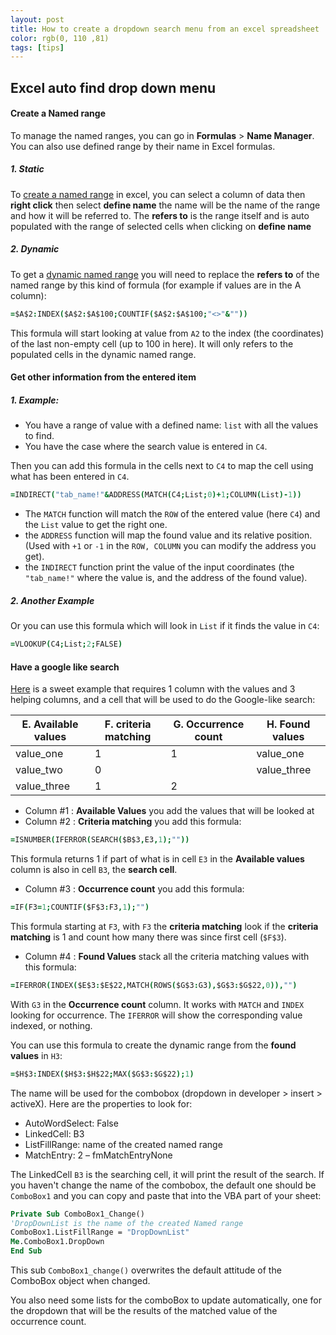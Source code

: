 ```yaml
---
layout: post
title: How to create a dropdown search menu from an excel spreadsheet
color: rgb(0, 110 ,81)
tags: [tips]
---
```


## Excel auto find drop down menu

#### Create a Named range

To manage the named ranges, you can go in **Formulas** > **Name Manager**. You can also use defined range by their name in Excel formulas.

##### 1. Static
To [create a named range](https://support.office.com/fr-fr/article/Cr%C3%A9er-une-liste-d%C3%A9roulante-7693307a-59ef-400a-b769-c5402dce407b) in excel, 
you can select a column of data then **right click** then select **define name** the name will be the name of the range and how it will be referred to.
The **refers to** is the range itself and is auto populated with the range of selected cells when clicking on **define name**

##### 2. Dynamic
To get a [dynamic named range](https://trumpexcel.com/named-ranges-in-excel/) you will need to replace the **refers to** of the named range by this kind of formula (for example if values are in the A column):

```coffee
=$A$2:INDEX($A$2:$A$100;COUNTIF($A$2:$A$100;"<>"&""))
```
This formula will start looking at value from `A2` to the index (the coordinates) of the last non-empty cell (up to 100 in here).
It will only refers to the populated cells in the dynamic named range.


#### Get other information from the entered item
##### 1. Example:

- You have a range of value with a defined name: `list` with all the values to find.
- You have the case where the search value is entered in `C4`. 

Then you can add this formula in the cells next to `C4` to map the cell using what has been entered in `C4`.

```coffee
=INDIRECT("tab_name!"&ADDRESS(MATCH(C4;List;0)+1;COLUMN(List)-1))
```

- The `MATCH` function will match the `ROW` of the entered value (here `C4`) and the `List` value to get the right one.
- the `ADDRESS` function will map the found value and its relative position. 
(Used with `+1` or `-1` in the `ROW, COLUMN` you can modify the address you get). 
- the `INDIRECT` function print the value of the input coordinates (the `"tab_name!"` where the value is, and the address of the found value).

##### 2. Another Example

Or you can use this formula which will look in `List` if it finds the value in `C4`:

```coffee
=VLOOKUP(C4;List;2;FALSE)
```

#### Have a google like search

[Here](https://trumpexcel.com/excel-drop-down-list-with-search-suggestions/) is a sweet example that requires 1 column with the values and 3 helping columns,
and a cell that will be used to do the Google-like search:

| **E**. Available values | **F**. criteria matching | **G**. Occurrence count | **H**. Found values |
|------------------|-------------------|-----------------|--------------|
| value_one        | 1                 | 1               | value_one    |
| value_two        | 0                 |                 | value_three  |
| value_three      | 1                 | 2               |              |

- Column #1 : **Available Values** you add the values that will be looked at
- Column #2 : **Criteria matching** you add this formula:

```coffee
=ISNUMBER(IFERROR(SEARCH($B$3,E3,1);""))
```

This formula returns 1 if part of what is in cell `E3` in the **Available values** column is also in cell `B3`, the **search cell**.

- Column #3 : **Occurrence count** you add this formula:

```coffee
=IF(F3=1;COUNTIF($F$3:F3,1);"") 
```

This formula starting at `F3`, with `F3` the **criteria matching** look if the **criteria matching** is 1 and count how many there was since first cell (`$F$3`).

- Column #4 : **Found Values** stack all the criteria matching values with this formula:

```coffee
=IFERROR(INDEX($E$3:$E$22,MATCH(ROWS($G$3:G3),$G$3:$G$22,0)),"")
```

With `G3` in the **Occurrence count** column. It works with `MATCH` and `INDEX` looking for occurrence. 
The `IFERROR` will show the corresponding value indexed, or nothing.

You can use this formula to create the dynamic range from the **found values** in `H3`:

```coffee
=$H$3:INDEX($H$3:$H$22;MAX($G$3:$G$22);1)
```

The name will be used for the combobox (dropdown in developer > insert > activeX). 
Here are the properties to look for:

- AutoWordSelect: False
- LinkedCell: B3
- ListFillRange: name of the created named range
- MatchEntry: 2 – fmMatchEntryNone

The LinkedCell `B3` is the searching cell, it will print the result of the search.
If you haven't change the name of the combobox, the default one should be `ComboBox1` and you can copy and paste that into the VBA part of your sheet:

```vb
Private Sub ComboBox1_Change()
'DropDownList is the name of the created Named range
ComboBox1.ListFillRange = "DropDownList"
Me.ComboBox1.DropDown
End Sub
```

This sub `ComboBox1_change()` overwrites the default attitude of the ComboBox object when changed.

You also need some lists for the comboBox to update automatically, one for the dropdown that will be the results of the matched value of the occurrence count.
